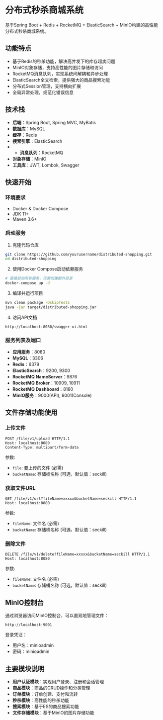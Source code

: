 # 分布式秒杀商城系统

基于Spring Boot + Redis + RocketMQ + ElasticSearch + MinIO构建的高性能分布式秒杀商城系统。

## 功能特点

- 基于Redis的秒杀功能，解决高并发下的库存超卖问题
- MinIO对象存储，支持高性能的图片存储和访问
- RocketMQ消息队列，实现系统间解耦和异步处理
- ElasticSearch全文检索，提供强大的商品搜索功能
- 分布式Session管理，支持横向扩展
- 全局异常处理，规范化错误信息

## 技术栈

- **后端**：Spring Boot, Spring MVC, MyBatis
- **数据库**：MySQL
- **缓存**：Redis
- **搜索引擎**：ElasticSearch
- - **消息队列**：RocketMQ
- **对象存储**：MinIO
- **工具库**：JWT, Lombok, Swagger

## 快速开始

### 环境要求

- Docker & Docker Compose
- JDK 11+
- Maven 3.6+

### 启动服务

1. 克隆代码仓库
```bash
git clone https://github.com/yourusername/distributed-shopping.git
cd distributed-shopping
```

2. 使用Docker Compose启动依赖服务
```bash
# 直接启动所有服务，无需创建额外目录
docker-compose up -d
```

3. 编译并运行项目
```bash
mvn clean package -DskipTests
java -jar target/distributed-shopping.jar
```

4. 访问API文档
```
http://localhost:8080/swagger-ui.html
```

### 服务列表及端口

- **应用服务**：8080
- **MySQL**：3306
- **Redis**：6379
- **ElasticSearch**：9200, 9300
- **RocketMQ NameServer**：9876
- **RocketMQ Broker**：10909, 10911
- **RocketMQ Dashboard**：8180
- **MinIO服务**：9000(API), 9001(Console)

## 文件存储功能使用

### 上传文件

```http
POST /file/v1/upload HTTP/1.1
Host: localhost:8080
Content-Type: multipart/form-data
```

参数:
- `file`: 要上传的文件 (必需)
- `bucketName`: 存储桶名称 (可选，默认值：seckill)

### 获取文件URL

```http
GET /file/v1/url?fileName=xxxxx&bucketName=seckill HTTP/1.1
Host: localhost:8080
```

参数:
- `fileName`: 文件名 (必需)
- `bucketName`: 存储桶名称 (可选，默认值：seckill)

### 删除文件

```http
DELETE /file/v1/delete?fileName=xxxxx&bucketName=seckill HTTP/1.1
Host: localhost:8080
```

参数:
- `fileName`: 文件名 (必需)
- `bucketName`: 存储桶名称 (可选，默认值：seckill)

## MinIO控制台

通过浏览器访问MinIO控制台，可以直观地管理文件：

```
http://localhost:9001
```

登录凭证：
- 用户名：minioadmin
- 密码：minioadmin

## 主要模块说明

- **用户认证模块**：实现用户登录、注册和会话管理
- **商品模块**：商品的CRUD操作和分类管理
- **订单模块**：订单创建、支付和流转
- **秒杀模块**：高性能的秒杀功能
- **搜索模块**：基于ES的商品搜索功能
- **文件存储模块**：基于MinIO的图片存储功能
